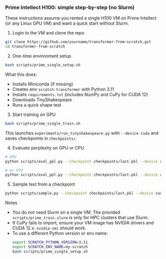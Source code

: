 ### Prime Intellect H100: simple step-by-step (no Slurm)

These instructions assume you rented a single H100 VM on Prime Intellect (or any Linux GPU VM) and want a quick start without Slurm.

1) Login to the VM and clone the repo

```bash
git clone https://github.com/yourname/transformer-from-scratch.git
cd transformer-from-scratch
```

2) One-time environment setup

```bash
bash scripts/prime_single_setup.sh
```

What this does:
- Installs Miniconda (if missing)
- Creates env `scratch-transformer` with Python 3.11
- Installs `requirements.txt` (includes NumPy and CuPy for CUDA 12)
- Downloads TinyShakespeare
- Runs a quick shape test

3) Start training on GPU

```bash
bash scripts/prime_single_train.sh
```

This launches `experiments/run_tinyshakespeare.py` with `--device cuda` and saves checkpoints in `checkpoints/`.

4) Evaluate perplexity on GPU or CPU

```bash
# GPU
python scripts/eval_ppl.py --checkpoint checkpoints/last.pkl --device cuda

# or CPU
python scripts/eval_ppl.py --checkpoint checkpoints/last.pkl --device cpu
```

5) Sample text from a checkpoint

```bash
python scripts/sample.py --checkpoint checkpoints/last.pkl --device cuda --start "To be, or not to be"
```

Notes
- You do not need Slurm on a single VM. The provided `scripts/prime_train.slurm` is only for HPC clusters that use Slurm.
- If CuPy fails to import, ensure your VM image has NVIDIA drivers and CUDA 12.x. `nvidia-smi` should work.
- To use a different Python version or env name:
  ```bash
  export SCRATCH_PYTHON_VERSION=3.11
  export SCRATCH_ENV_NAME=my-scratch
  bash scripts/prime_single_setup.sh
  ```


